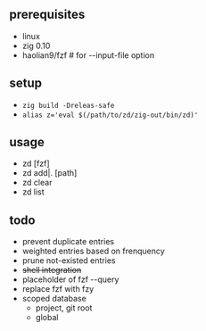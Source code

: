 ## prerequisites
* linux
* zig 0.10
* haolian9/fzf # for --input-file option

## setup
* `zig build -Dreleas-safe`
* `alias z='eval $(/path/to/zd/zig-out/bin/zd)'`

## usage
* zd [fzf]
* zd add|. [path]
* zd clear
* zd list

## todo
* prevent duplicate entries
* weighted entries based on frenquency
* prune not-existed entries
* ~~shell integration~~
* placeholder of fzf --query
* replace fzf with fzy
* scoped database
    * project, git root
    * global
